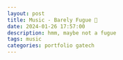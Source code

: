 ```yaml
---
layout: post
title: Music - Barely Fugue 🎵
date: 2024-01-26 17:57:00
description: hmm, maybe not a fugue
tags: music
categories: portfolio gatech
---
```


<div id="embed-container" style="width: 900px; height: 1165px;"></div>
<script src="https://prod.flat-cdn.com/embed-js/v2.3.0/embed.min.js"></script>
<script>
  var container = document.getElementById('embed-container');
  var embed = new Flat.Embed(container, {
    score: '67782a1662093a7921e5fd4b',
    embedParams: {
      appId: '67781e2b4df43565f09bb669',
      controlsPosition: 'top',
    },
  });
</script>
